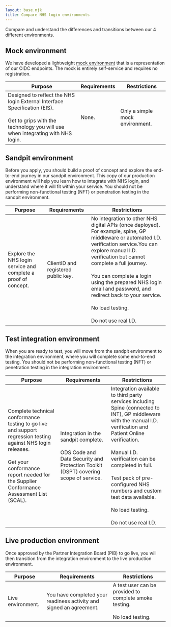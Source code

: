```yaml
---
layout: base.njk
title: Compare NHS login environments
---
```


Compare and understand the differences and transitions between our 4 different environments. 

## Mock environment

We have developed a lightweight [mock environment](https://oidc.mock.signin.nhs.uk/client) that is a representation of our OIDC endpoints. The mock is entirely self-service and requires no registration.

| Purpose | Requirements | Restrictions |
| ------- | ---------- | ------------ |
| Designed to reflect the NHS login External Interface Specification (EIS).<br><br> Get to grips with the technology you will use when integrating with NHS login.| None. | Only a simple mock environment. |


## Sandpit environment 

Before you apply, you should build a proof of concept and explore the end-to-end journey in our sandpit environment. This copy of our production environment will help you learn how to integrate with NHS login, and understand where it will fit within your service. You should not be performing non-functional testing (NFT) or penetration testing in the sandpit environment.

| Purpose | Requirements | Restrictions |
| --------- | ----------- | ------------- |
|Explore the NHS login service and complete a proof of concept. | ClientID and registered public key. | No integration to other NHS digital APIs (once deployed). For example, spine, GP middleware or automated I.D. verification service.You can explore manual I.D. verification but cannot complete a full journey.<br><br> You can complete a login using the prepared NHS login email and password, and redirect back to your service.<br><br> No load testing.<br><br> Do not use real I.D.|

## Test integration environment

When you are ready to test, you will move from the sandpit environment to the integration environment, where you will complete some end-to-end testing. You should not be performing non-functional testing (NFT) or penetration testing in the integration environment.

| Purpose | Requirements | Restrictions|
| ----- | ----- | ----- |
| Complete technical conformance testing to go live and support regression testing against NHS login releases.<br><br> Get your conformance report needed for the Supplier Conformance Assessment List (SCAL). | Integration in the sandpit complete. <br><br> ODS Code and Data Security and Protection Toolkit (DSPT) covering scope of service. | Integration available to third party services including Spine (connected to INT), GP middleware with the manual I.D. verification and Patient Online verification.<br><br>Manual I.D. verification can be completed in full.<br><br>Test pack of pre-configured NHS numbers and custom test data available.<br><br>No load testing.<br><br>Do not use real I.D.|

## Live production environment

Once approved by the Partner Integration Board (PIB) to go live, you will then transition from the integration environment to the live production environment.

|Purpose | Requirements | Restrictions |
| ----- | ---------- | --------|
| Live environment. | You have completed your readiness activity and signed an agreement. | A test user can be provided to complete smoke testing. <br><br> No load testing. | 



